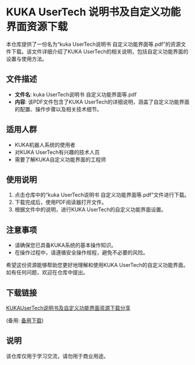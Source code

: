 # KUKA UserTech 说明书及自定义功能界面资源下载

本仓库提供了一份名为“kuka UserTech说明书 自定义功能界面等.pdf”的资源文件下载。该文件详细介绍了KUKA UserTech的相关说明，包括自定义功能界面的设置与使用方法。

## 文件描述

- **文件名**: kuka UserTech说明书 自定义功能界面等.pdf
- **内容**: 该PDF文件包含了KUKA UserTech的详细说明，涵盖了自定义功能界面的配置、操作步骤以及相关技术细节。

## 适用人群

- KUKA机器人系统的使用者
- 对KUKA UserTech有兴趣的技术人员
- 需要了解KUKA自定义功能界面的工程师

## 使用说明

1. 点击仓库中的“kuka UserTech说明书 自定义功能界面等.pdf”文件进行下载。
2. 下载完成后，使用PDF阅读器打开文件。
3. 根据文件中的说明，进行KUKA UserTech的自定义功能界面设置。

## 注意事项

- 请确保您已具备KUKA系统的基本操作知识。
- 在操作过程中，请遵循安全操作规程，避免不必要的风险。

希望这份资源能够帮助您更好地理解和使用KUKA UserTech的自定义功能界面。如有任何问题，欢迎在仓库中提出。

## 下载链接
[KUKAUserTech说明书及自定义功能界面资源下载分享](https://pan.quark.cn/s/524e584479bc) 

(备用: [备用下载](https://pan.baidu.com/s/1Se2c271_4Z37nKeYYDRTGQ?pwd=1234))

## 说明

该仓库仅用于学习交流，请勿用于商业用途。
